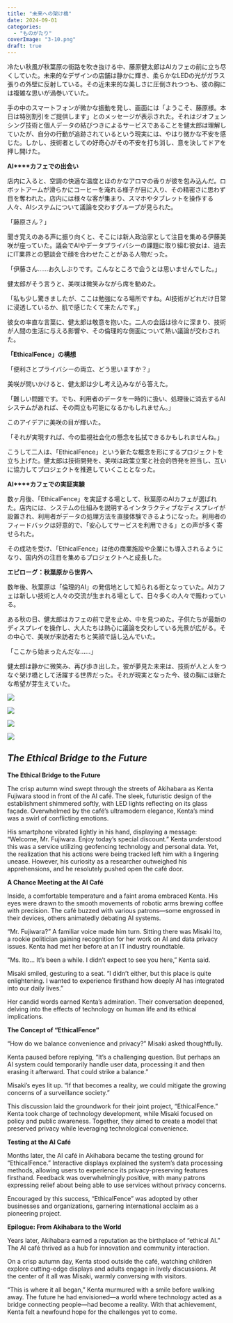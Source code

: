 ```yaml
---
title: "未来への架け橋"
date: 2024-09-01
categories: 
  - "ものがたり"
coverImage: "3-10.png"
draft: true
---
```


冷たい秋風が秋葉原の街路を吹き抜ける中、藤原健太郎はAIカフェの前に立ち尽くしていた。未来的なデザインの店舗は静かに輝き、柔らかなLEDの光がガラス張りの外壁に反射している。その近未来的な美しさに圧倒されつつも、彼の胸には複雑な思いが渦巻いていた。

手の中のスマートフォンが微かな振動を発し、画面には「ようこそ、藤原様。本日は特別割引をご提供します」とのメッセージが表示された。それはジオフェンシング技術と個人データの結びつきによるサービスであることを健太郎は理解していたが、自分の行動が追跡されているという現実には、やはり微かな不安を感じた。しかし、技術者としての好奇心がその不安を打ち消し、意を決してドアを押し開けた。

**AI****カフェでの出会い**

店内に入ると、空調の快適な温度とほのかなアロマの香りが彼を包み込んだ。ロボットアームが滑らかにコーヒーを淹れる様子が目に入り、その精密さに思わず目を奪われた。店内には様々な客が集まり、スマホやタブレットを操作する人々、AIシステムについて議論を交わすグループが見られた。

「藤原さん？」

聞き覚えのある声に振り向くと、そこには新人政治家として注目を集める伊藤美咲が座っていた。議会でAIやデータプライバシーの課題に取り組む彼女は、過去にIT業界との懇談会で顔を合わせたことがある人物だった。

「伊藤さん……お久しぶりです。こんなところで会うとは思いませんでした。」

健太郎がそう言うと、美咲は微笑みながら席を勧めた。

「私も少し驚きましたが、ここは勉強になる場所ですね。AI技術がどれだけ日常に浸透しているか、肌で感じたくて来たんです。」

彼女の率直な言葉に、健太郎は敬意を抱いた。二人の会話は徐々に深まり、技術が人間の生活に与える影響や、その倫理的な側面について熱い議論が交わされた。

**「****EthicalFence****」の構想**

「便利さとプライバシーの両立、どう思いますか？」

美咲が問いかけると、健太郎は少し考え込みながら答えた。

「難しい問題です。でも、利用者のデータを一時的に扱い、処理後に消去するAIシステムがあれば、その両立も可能になるかもしれません。」

このアイデアに美咲の目が輝いた。

「それが実現すれば、今の監視社会化の懸念を払拭できるかもしれませんね。」

こうして二人は、「EthicalFence」という新たな概念を形にするプロジェクトを立ち上げた。健太郎は技術開発を、美咲は政策立案と社会的啓発を担当し、互いに協力してプロジェクトを推進していくこととなった。

**AI****カフェでの実証実験**

数ヶ月後、「EthicalFence」を実証する場として、秋葉原のAIカフェが選ばれた。店内には、システムの仕組みを説明するインタラクティブなディスプレイが設置され、利用者がデータの処理方法を直接体験できるようになった。利用者のフィードバックは好意的で、「安心してサービスを利用できる」との声が多く寄せられた。

その成功を受け、「EthicalFence」は他の商業施設や企業にも導入されるようになり、国内外の注目を集めるプロジェクトへと成長した。

**エピローグ：秋葉原から世界へ**

数年後、秋葉原は「倫理的AI」の発信地として知られる街となっていた。AIカフェは新しい技術と人々の交流が生まれる場として、日々多くの人々で賑わっている。

ある秋の日、健太郎はカフェの前で足を止め、中を見つめた。子供たちが最新のディスプレイを操作し、大人たちは熱心に議論を交わしている光景が広がる。その中心で、美咲が来訪者たちと笑顔で話し込んでいた。

「ここから始まったんだな……」

健太郎は静かに微笑み、再び歩き出した。彼が夢見た未来は、技術が人と人をつなぐ架け橋として活躍する世界だった。それが現実となった今、彼の胸には新たな希望が芽生えていた。

![](images/1-11.png)

![](images/2-10.png)

![](images/3-10.png)

![](images/4-9.png)

## _The Ethical Bridge to the Future_

**The Ethical Bridge to the Future**

The crisp autumn wind swept through the streets of Akihabara as Kenta Fujiwara stood in front of the AI café. The sleek, futuristic design of the establishment shimmered softly, with LED lights reflecting on its glass façade. Overwhelmed by the café’s ultramodern elegance, Kenta’s mind was a swirl of conflicting emotions.

His smartphone vibrated lightly in his hand, displaying a message: “Welcome, Mr. Fujiwara. Enjoy today’s special discount.” Kenta understood this was a service utilizing geofencing technology and personal data. Yet, the realization that his actions were being tracked left him with a lingering unease. However, his curiosity as a researcher outweighed his apprehensions, and he resolutely pushed open the café door.

**A Chance Meeting at the AI Café**

Inside, a comfortable temperature and a faint aroma embraced Kenta. His eyes were drawn to the smooth movements of robotic arms brewing coffee with precision. The café buzzed with various patrons—some engrossed in their devices, others animatedly debating AI systems.

“Mr. Fujiwara?” A familiar voice made him turn. Sitting there was Misaki Ito, a rookie politician gaining recognition for her work on AI and data privacy issues. Kenta had met her before at an IT industry roundtable.

“Ms. Ito… It’s been a while. I didn’t expect to see you here,” Kenta said.

Misaki smiled, gesturing to a seat. “I didn’t either, but this place is quite enlightening. I wanted to experience firsthand how deeply AI has integrated into our daily lives.”

Her candid words earned Kenta’s admiration. Their conversation deepened, delving into the effects of technology on human life and its ethical implications.

**The Concept of “EthicalFence”**

“How do we balance convenience and privacy?” Misaki asked thoughtfully.

Kenta paused before replying, “It’s a challenging question. But perhaps an AI system could temporarily handle user data, processing it and then erasing it afterward. That could strike a balance.”

Misaki’s eyes lit up. “If that becomes a reality, we could mitigate the growing concerns of a surveillance society.”

This discussion laid the groundwork for their joint project, “EthicalFence.” Kenta took charge of technology development, while Misaki focused on policy and public awareness. Together, they aimed to create a model that preserved privacy while leveraging technological convenience.

**Testing at the AI Café**

Months later, the AI café in Akihabara became the testing ground for “EthicalFence.” Interactive displays explained the system’s data processing methods, allowing users to experience its privacy-preserving features firsthand. Feedback was overwhelmingly positive, with many patrons expressing relief about being able to use services without privacy concerns.

Encouraged by this success, “EthicalFence” was adopted by other businesses and organizations, garnering international acclaim as a pioneering project.

**Epilogue: From Akihabara to the World**

Years later, Akihabara earned a reputation as the birthplace of “ethical AI.” The AI café thrived as a hub for innovation and community interaction.

On a crisp autumn day, Kenta stood outside the café, watching children explore cutting-edge displays and adults engage in lively discussions. At the center of it all was Misaki, warmly conversing with visitors.

“This is where it all began,” Kenta murmured with a smile before walking away. The future he had envisioned—a world where technology acted as a bridge connecting people—had become a reality. With that achievement, Kenta felt a newfound hope for the challenges yet to come.
